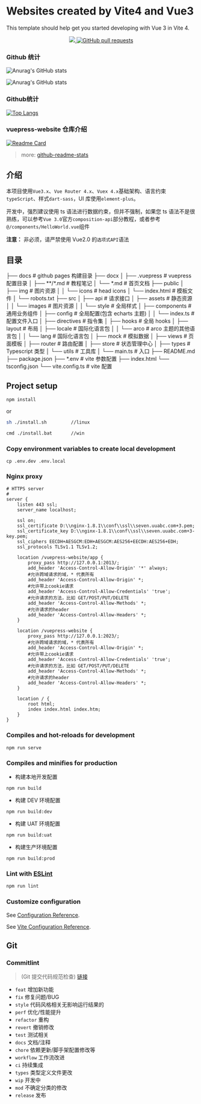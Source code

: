 # Websites created by Vite4 and Vue3

This template should help get you started developing with Vue 3 in Vite 4.
<p align="center">
    <a href="https://github.com/captives/vuepress-website/issues">
        <img src="https://img.shields.io/github/issues/captives/vuepress-website?color=0088ff" />
    </a>
    <a href="https://github.com/captives/vuepress-website/pulls">
    <img alt="GitHub pull requests" src="https://img.shields.io/github/issues-pr/captives/vuepress-website?color=0088ff" />
    </a>

### Github 统计

![Anurag's GitHub stats](https://github-readme-stats.vercel.app/api?username=captives&show_icons=true&theme=cobalt)

![Anurag's GitHub stats](https://github-readme-stats.vercel.app/api?username=captives&show_icons=true&theme=dracula)


### Github统计

[![Top Langs](https://github-readme-stats.vercel.app/api/top-langs/?username=captives&layout=compact)](https://github.com/captives/vuepress-website)

### vuepress-website 仓库介绍

[![Readme Card](https://github-readme-stats.vercel.app/api/pin/?username=captives&repo=vuepress-website)](https://github.com/captives/vuepress-website)


> more: [github-readme-stats](https://github.com/anuraghazra/github-readme-stats)

## 介绍

本项目使用`Vue3.x`、`Vue Router 4.x`、`Vuex 4.x`基础架构、语言约束`typeScript`、样式`dart-sass`，UI 库使用`element-plus`。

开发中，强烈建议使用 ts 语法进行数据约束，但并不强制，如果您 ts 语法不是很熟练，可以参考`Vue 3.0`官方`composition-api`部分教程，或者参考`@/components/HelloWorld.vue`组件

**注意：** 非必须，请严禁使用 Vue2.0 的`选项式API`语法

## 目录

├── docs # github pages 构建目录
├── docx 
│ ├── .vuepress # vuepress 配置目录
│ ├── **/*.md   # 教程笔记
│ └── *.md      # 首页文档
├── public
│ ├── img # 图片资源
│ │     └── icons # head icons
│ └── index.html # 模板文件
│ └── robots.txt
├── src
│ ├── api # 请求接口
│ ├── assets # 静态资源
│ │ └── images # 图片资源
│ │ └── style # 全局样式
│ ├── components # 通用业务组件
│ ├── config # 全局配置(包含 echarts 主题)
│ │ └── index.ts # 配置文件入口
│ ├── directives # 指令集
│ ├── hooks # 全局 hooks
│ ├── layout # 布局
│ ├── locale # 国际化语言包
│ │ └── arco # arco 主题的其他语言包
│ │ └── lang # 国际化语言包
│ ├── mock # 模拟数据
│ ├── views # 页面模板
│ ├── router # 路由配置
│ ├── store # 状态管理中心
│ ├── types # Typescript 类型
│ └── utils # 工具库
│ └── main.ts # 入口
├── README.md
├── package.json
├── *.env # vite 参数配置
├── index.html
└── tsconfig.json
└── vite.config.ts  # vite 配置

## Project setup

```sh
npm install
```

or

```sh
sh ./install.sh         //linux

cmd ./install.bat       //win
```

### Copy environment variables to create local development

```
cp .env.dev .env.local
```

### Nginx proxy

```nginx
# HTTPS server
#
server {
    listen 443 ssl;
    server_name localhost;

    ssl	on;
    ssl_certificate D:\\nginx-1.8.1\\conf\\ssl\\seven.uuabc.com+3.pem;
    ssl_certificate_key D:\\nginx-1.8.1\\conf\\ssl\\seven.uuabc.com+3-key.pem;
    ssl_ciphers EECDH+AESGCM:EDH+AESGCM:AES256+EECDH:AES256+EDH;
    ssl_protocols TLSv1.1 TLSv1.2;

    location /vuepress-website/app {
        proxy_pass http://127.0.0.1:2013/;
        add_header 'Access-Control-Allow-Origin' '*' always;
        #允许跨域请求的域，* 代表所有
        add_header 'Access-Control-Allow-Origin' *;
        #允许带上cookie请求
        add_header 'Access-Control-Allow-Credentials' 'true';
        #允许请求的方法，比如 GET/POST/PUT/DELETE
        add_header 'Access-Control-Allow-Methods' *;
        #允许请求的header
        add_header 'Access-Control-Allow-Headers' *;
    }

    location /vuepress-website {
        proxy_pass http://127.0.0.1:2023/;
        #允许跨域请求的域，* 代表所有
        add_header 'Access-Control-Allow-Origin' *;
        #允许带上cookie请求
        add_header 'Access-Control-Allow-Credentials' 'true';
        #允许请求的方法，比如 GET/POST/PUT/DELETE
        add_header 'Access-Control-Allow-Methods' *;
        #允许请求的header
        add_header 'Access-Control-Allow-Headers' *;
    }

    location / {
        root html;
        index index.html index.htm;
    }
}
```

### Compiles and hot-reloads for development

```
npm run serve
```

### Compiles and minifies for production

-   构建本地开发配置

```
npm run build
```

-   构建 DEV 环境配置

```
npm run build:dev
```

-   构建 UAT 环境配置

```
npm run build:uat
```

-   构建生产环境配置

```
npm run build:prod
```

### Lint with [ESLint](https://eslint.org/)

```sh
npm run lint
```

### Customize configuration

See [Configuration Reference](https://cli.vuejs.org/config/).

See [Vite Configuration Reference](https://vitejs.dev/config/).

## Git

### Commitlint

> (Git 提交代码规范检查) [链接](https://github.com/conventional-changelog/commitlint/#what-is-commitlint)

-   `feat` 增加新功能
-   `fix` 修复问题/BUG
-   `style` 代码风格相关无影响运行结果的
-   `perf` 优化/性能提升
-   `refactor` 重构
-   `revert` 撤销修改
-   `test` 测试相关
-   `docs` 文档/注释
-   `chore` 依赖更新/脚手架配置修改等
-   `workflow` 工作流改进
-   `ci` 持续集成
-   `types` 类型定义文件更改
-   `wip` 开发中
-   `mod` 不确定分类的修改
-   `release` 发布
